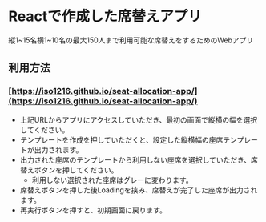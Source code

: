 # Reactで作成した席替えアプリ

縦1~15名横1~10名の最大150人まで利用可能な席替えをするためのWebアプリ

## 利用方法

### [https://iso1216.github.io/seat-allocation-app/](https://iso1216.github.io/seat-allocation-app/)
- 上記URLからアプリにアクセスしていただき、最初の画面で縦横の幅を選択してください。
- テンプレートを作成を押していただくと、設定した縦横幅の座席テンプレートが出力されます。
- 出力された座席のテンプレートから利用しない座席を選択していただき、席替えボタンを押してください。
  - 利用しない選択された座席はグレーに変わります。
- 席替えボタンを押した後Loadingを挟み、席替えが完了した座席が出力されます。
- 再実行ボタンを押すと、初期画面に戻ります。
